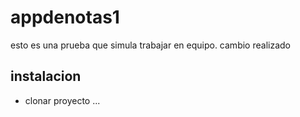 # appdenotas1
esto es una prueba que simula trabajar en equipo.
cambio realizado

## instalacion 
- clonar proyecto ...
